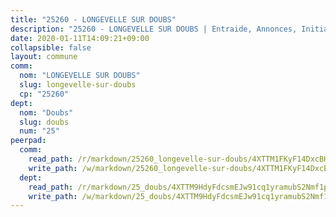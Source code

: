 ```yaml
---
title: "25260 - LONGEVELLE SUR DOUBS"
description: "25260 - LONGEVELLE SUR DOUBS | Entraide, Annonces, Initiatives"
date: 2020-01-11T14:09:21+09:00
collapsible: false
layout: commune
comm:
  nom: "LONGEVELLE SUR DOUBS"
  slug: longevelle-sur-doubs
  cp: "25260"
dept:
  nom: "Doubs"
  slug: doubs
  num: "25"
peerpad:
  comm:
    read_path: /r/markdown/25260_longevelle-sur-doubs/4XTTM1FKyF14DxcBHFSJoi2jfYkHtLNNSPDcA3tiZnt6Mc6N4
    write_path: /w/markdown/25260_longevelle-sur-doubs/4XTTM1FKyF14DxcBHFSJoi2jfYkHtLNNSPDcA3tiZnt6Mc6N4-K3TgUGZgFei8XdiGptunQB1A541THxkUgbpmFJQvMWAAtS4aZjcqNkpawCBDvJ3U5YNv7TJXDX3ybgHUpNh2SCVkwL7pg12aQ9MTjBV7NHz6RnxBhE8QNBTVRys9HY2Be9j7BoQt
  dept:
    read_path: /r/markdown/25_doubs/4XTTM9HdyFdcsmEJw91cq1yramubS2Nmf1ps2s84xcMxY74Zv
    write_path: /w/markdown/25_doubs/4XTTM9HdyFdcsmEJw91cq1yramubS2Nmf1ps2s84xcMxY74Zv-K3TgURza6A4QY75MscA2g52nUX9tjMQaHW9mgBSgyRKNNp3M6gkaXA9iDDtpbSx22mTSZbQLYS1izbwsznz8e9u5BERCmGKxZ379xV2nAaDe1bGyxrjytc7G1EcbGtknRFYQ1Lxp
---
```


